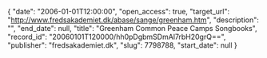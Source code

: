 {
  "date": "2006-01-01T12:00:00", 
  "open_access": true, 
  "target_url": "http://www.fredsakademiet.dk/abase/sange/greenham.htm", 
  "description": "", 
  "end_date": null, 
  "title": "Greenham Common Peace Camps Songbooks", 
  "record_id": "20060101T120000/hh0pDgbmSDmAl7rbH20grQ==", 
  "publisher": "fredsakademiet.dk", 
  "slug": 7798788, 
  "start_date": null
}

